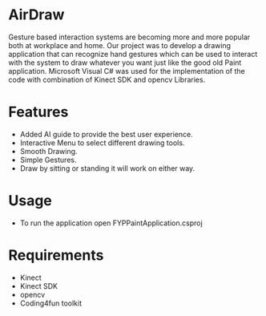 # AirDraw
Gesture based interaction systems are becoming more and more popular both at workplace and home. Our project was to develop a drawing application that can recognize hand gestures which can be used to interact with the system to draw whatever you want just like the good old Paint application. Microsoft Visual C# was used for the implementation of the code with combination of Kinect SDK and opencv Libraries.

# Features
* Added AI guide to provide the best user experience.
* Interactive Menu to select different drawing tools.
* Smooth Drawing.
* Simple Gestures.
* Draw by sitting or standing it will work on either way.

# Usage
* To run the application open FYPPaintApplication.csproj

# Requirements
* Kinect
* Kinect SDK
* opencv
* Coding4fun toolkit
